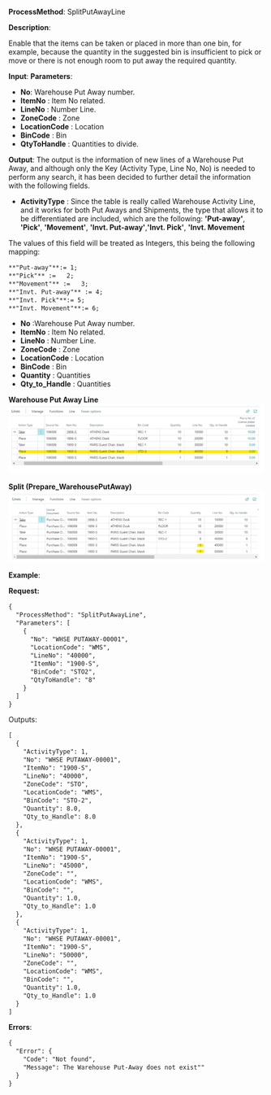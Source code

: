 **ProcessMethod**: SplitPutAwayLine

**Description**:

Enable that the items can be taken or placed in more than one bin, for example, because the quantity in the suggested bin is insufficient to pick or move or there is not enough room to put away the required quantity.

**Input**:
**Parameters**: 
-	**No**: Warehouse Put Away number.
-	**ItemNo** : Item No related.
-	**LineNo** : Number  Line.
-	**ZoneCode** : Zone
-	**LocationCode** : Location
-	**BinCode** : Bin
-	**QtyToHandle** : Quantities to divide.

 
**Output**:  The output is the information of new lines of a Warehouse Put Away, and although only the Key (Activity Type, Line No, No) is needed to perform any search, it has been decided to further detail the information with the following fields.

-	**ActivityType** : Since the table is really called Warehouse Activity Line, and it works for both Put Aways and Shipments, the type that allows it to be differentiated are included, which are the following:
**'Put-away'**, **'Pick'**, **'Movement'**, **'Invt. Put-away'**,**'Invt. Pick'**, 
**'Invt. Movement**

The values of this field will be treated as Integers, this being the following mapping:

```
**"Put-away"**:= 1;
**"Pick"** :=   2;
**"Movement"** :=   3; 
**"Invt. Put-away"** := 4; 
**"Invt. Pick"**:= 5; 
**"Invt. Movement"**:= 6;
```


-	**No** :Warehouse Put Away number.
-	**ItemNo** : Item No related.
-	**LineNo** : Number  Line.
-	**ZoneCode** : Zone
-	**LocationCode** : Location
-	**BinCode** : Bin
-	**Quantity** : Quantities
-	**Qty_to_Handle** : Quantities
 
**Warehouse Put Away Line**
![image.png](/.attachments/image-73b97d81-a12a-4952-bb95-563bb80607a6.png)

**Split (Prepare_WarehousePutAway)**
![image.png](/.attachments/image-b2861d37-f2de-42dd-8a48-8432ded0bff9.png)


**Example**:

**Request:**

```
{
  "ProcessMethod": "SplitPutAwayLine",
  "Parameters": [
    {
      "No": "WHSE PUTAWAY-00001",
      "LocationCode": "WMS",
      "LineNo": "40000",
      "ItemNo": "1900-S",
      "BinCode": "STO2",
      "QtyToHandle": "8"
    }
  ]
}
```

Outputs:

```
[
  {
    "ActivityType": 1,
    "No": "WHSE PUTAWAY-00001",
    "ItemNo": "1900-S",
    "LineNo": "40000",
    "ZoneCode": "STO",
    "LocationCode": "WMS",
    "BinCode": "STO-2",
    "Quantity": 8.0,
    "Qty_to_Handle": 8.0
  },
  {
    "ActivityType": 1,
    "No": "WHSE PUTAWAY-00001",
    "ItemNo": "1900-S",
    "LineNo": "45000",
    "ZoneCode": "",
    "LocationCode": "WMS",
    "BinCode": "",
    "Quantity": 1.0,
    "Qty_to_Handle": 1.0
  },
  {
    "ActivityType": 1,
    "No": "WHSE PUTAWAY-00001",
    "ItemNo": "1900-S",
    "LineNo": "50000",
    "ZoneCode": "",
    "LocationCode": "WMS",
    "BinCode": "",
    "Quantity": 1.0,
    "Qty_to_Handle": 1.0
  }
]
```

**Errors**:

```
{
  "Error": {
    "Code": "Not found",
    "Message": The Warehouse Put-Away does not exist""
  }
}
```

